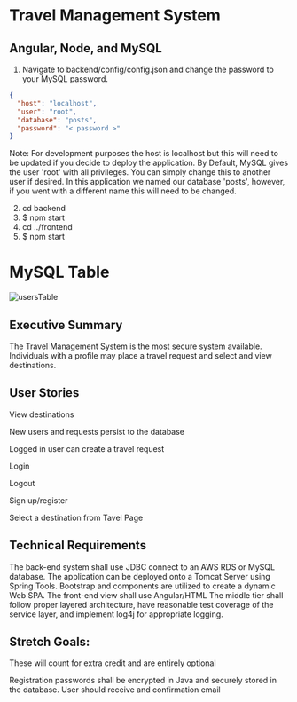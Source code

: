 # Travel Management System

## Angular, Node, and MySQL

1. Navigate to backend/config/config.json and change the password to your MySQL password.

```json
{
  "host": "localhost",
  "user": "root",
  "database": "posts",
  "password": "< password >"
}
```

Note: For development purposes the host is localhost but this will need to be updated if you decide to deploy the application. By Default, MySQL gives the user 'root' with all privileges. You can simply change this to another user if desired. In this application we named our database 'posts', however, if you went with a different name this will need to be changed.

2. cd backend
3. \$ npm start
4. cd ../frontend
5. \$ npm start

# MySQL Table
![usersTable](https://user-images.githubusercontent.com/102680541/161402943-3581d00b-0fde-4fc3-9c89-f0940a5a11b0.jpg)

## Executive Summary

The Travel Management System is the most secure system available.
Individuals with a profile may place a travel request and select and view destinations.

## User Stories

View destinations

New users and requests persist to the database

Logged in user can create a travel request

Login

Logout

Sign up/register

Select a destination from Tavel Page


## Technical Requirements

The back-end system shall use JDBC connect to an AWS RDS or MySQL database.
The application can be deployed onto a Tomcat Server using Spring Tools.
Bootstrap and components are utilized to create a dynamic Web SPA.
The front-end view shall use Angular/HTML
The middle tier shall follow proper layered architecture, have reasonable test coverage of the service layer, and implement log4j for appropriate logging.
## Stretch Goals: 
These will count for extra credit and are entirely optional

Registration passwords shall be encrypted in Java and securely stored in the database.
User should receive and confirmation email

